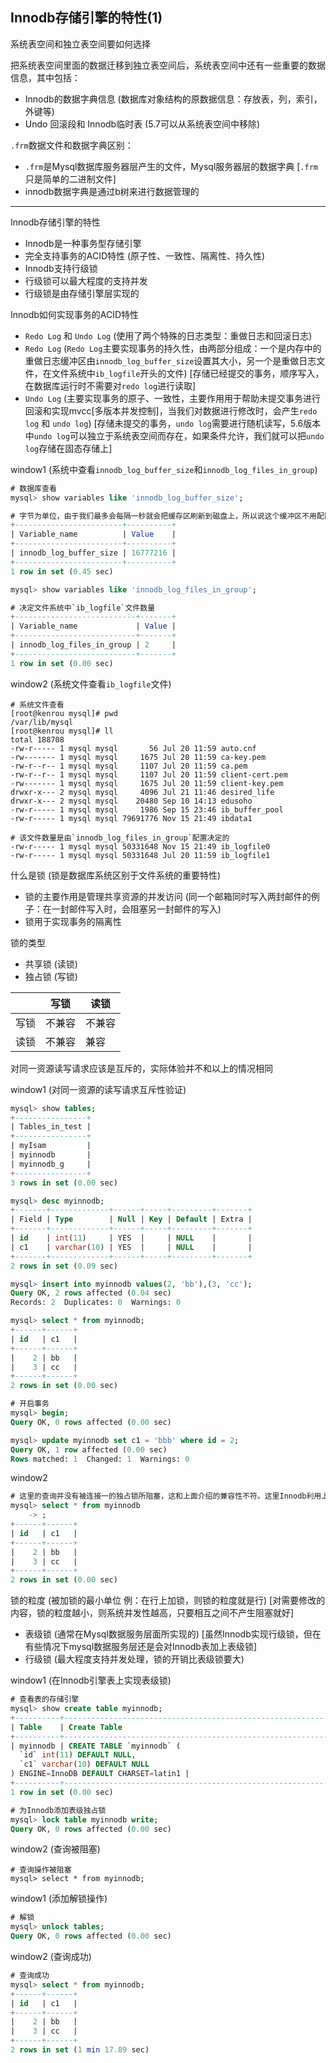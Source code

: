 ## Innodb存储引擎的特性(1)

系统表空间和独立表空间要如何选择

把系统表空间里面的数据迁移到独立表空间后，系统表空间中还有一些重要的数据信息，其中包括：

* Innodb的数据字典信息 (数据库对象结构的原数据信息：存放表，列，索引，外键等)
* Undo 回滚段和 Innodb临时表 (5.7可以从系统表空间中移除)

`.frm`数据文件和数据字典区别：

* `.frm`是Mysql数据库服务器层产生的文件，Mysql服务器层的数据字典 [`.frm`只是简单的二进制文件]
* innodb数据字典是通过b树来进行数据管理的

---

Innodb存储引擎的特性

* Innodb是一种事务型存储引擎
* 完全支持事务的ACID特性 (原子性、一致性、隔离性、持久性)
* Innodb支持行级锁
* 行级锁可以最大程度的支持并发
* 行级锁是由存储引擎层实现的

Innodb如何实现事务的ACID特性

* `Redo Log` 和 `Undo Log` (使用了两个特殊的日志类型：重做日志和回滚日志) 
* `Redo Log` (`Redo Log`主要实现事务的持久性，由两部分组成：一个是内存中的重做日志缓冲区由`innodb_log_buffer_size`设置其大小，另一个是重做日志文件，在文件系统中`ib_logfile`开头的文件) [存储已经提交的事务，顺序写入，在数据库运行时不需要对`redo log`进行读取]
* `Undo Log` (主要实现事务的原子、一致性，主要作用用于帮助未提交事务进行回滚和实现mvcc[多版本并发控制]，当我们对数据进行修改时，会产生`redo log` 和 `undo log`) [存储未提交的事务，`undo log`需要进行随机读写，5.6版本中`undo log`可以独立于系统表空间而存在，如果条件允许，我们就可以把`undo log`存储在固态存储上]


window1 (系统中查看`innodb_log_buffer_size`和`innodb_log_files_in_group`)

```sql
# 数据库查看
mysql> show variables like 'innodb_log_buffer_size';

# 字节为单位，由于我们最多会每隔一秒就会把缓存区刷新到磁盘上，所以说这个缓冲区不用配置的特别大
+------------------------+----------+
| Variable_name          | Value    |
+------------------------+----------+
| innodb_log_buffer_size | 16777216 |
+------------------------+----------+
1 row in set (0.45 sec)

mysql> show variables like 'innodb_log_files_in_group';

# 决定文件系统中`ib_logfile`文件数量
+---------------------------+-------+
| Variable_name             | Value |
+---------------------------+-------+
| innodb_log_files_in_group | 2     |
+---------------------------+-------+
1 row in set (0.00 sec)
```

window2 (系统文件查看`ib_logfile`文件)

```
# 系统文件查看
[root@kenrou mysql]# pwd
/var/lib/mysql
[root@kenrou mysql]# ll
total 188708
-rw-r----- 1 mysql mysql       56 Jul 20 11:59 auto.cnf
-rw------- 1 mysql mysql     1675 Jul 20 11:59 ca-key.pem
-rw-r--r-- 1 mysql mysql     1107 Jul 20 11:59 ca.pem
-rw-r--r-- 1 mysql mysql     1107 Jul 20 11:59 client-cert.pem
-rw------- 1 mysql mysql     1675 Jul 20 11:59 client-key.pem
drwxr-x--- 2 mysql mysql     4096 Jul 21 11:46 desired_life
drwxr-x--- 2 mysql mysql    20480 Sep 10 14:13 edusoho
-rw-r----- 1 mysql mysql     1986 Sep 15 23:46 ib_buffer_pool
-rw-r----- 1 mysql mysql 79691776 Nov 15 21:49 ibdata1

# 该文件数量是由`innodb_log_files_in_group`配置决定的
-rw-r----- 1 mysql mysql 50331648 Nov 15 21:49 ib_logfile0
-rw-r----- 1 mysql mysql 50331648 Jul 20 11:59 ib_logfile1
```

什么是锁 (锁是数据库系统区别于文件系统的重要特性)

* 锁的主要作用是管理共享资源的并发访问 (同一个邮箱同时写入两封邮件的例子：在一封邮件写入时，会阻塞另一封邮件的写入)
* 锁用于实现事务的隔离性 

锁的类型

* 共享锁 (读锁)
* 独占锁 (写锁)


|  | 写锁 | 读锁 |
| --- | --- | --- |
| 写锁 | 不兼容 | 不兼容 |
| 读锁 | 不兼容 | 兼容  |

对同一资源读写请求应该是互斥的，实际体验并不和以上的情况相同

window1 (对同一资源的读写请求互斥性验证)

```sql
mysql> show tables;
+----------------+
| Tables_in_test |
+----------------+
| myIsam         |
| myinnodb       |
| myinnodb_g     |
+----------------+
3 rows in set (0.00 sec)

mysql> desc myinnodb;
+-------+-------------+------+-----+---------+-------+
| Field | Type        | Null | Key | Default | Extra |
+-------+-------------+------+-----+---------+-------+
| id    | int(11)     | YES  |     | NULL    |       |
| c1    | varchar(10) | YES  |     | NULL    |       |
+-------+-------------+------+-----+---------+-------+
2 rows in set (0.09 sec)

mysql> insert into myinnodb values(2, 'bb'),(3, 'cc');
Query OK, 2 rows affected (0.04 sec)
Records: 2  Duplicates: 0  Warnings: 0

mysql> select * from myinnodb;
+------+------+
| id   | c1   |
+------+------+
|    2 | bb   |
|    3 | cc   |
+------+------+
2 rows in set (0.00 sec)

# 开启事务
mysql> begin;
Query OK, 0 rows affected (0.00 sec)

mysql> update myinnodb set c1 = 'bbb' where id = 2;
Query OK, 1 row affected (0.00 sec)
Rows matched: 1  Changed: 1  Warnings: 0
```

window2 

```sql 
# 这里的查询并没有被连接一的独占锁所阻塞，这和上面介绍的兼容性不符。这里Innodb利用上面介绍的Undo Log中的记录，我们这里连接查看的数据时存储在Undo Log中的版本，其实Innodb中还存在异向共享锁、异向独占锁，这是为了支持在不同粒度上加锁而设计的
mysql> select * from myinnodb
    -> ;
+------+------+
| id   | c1   |
+------+------+
|    2 | bb   |
|    3 | cc   |
+------+------+
2 rows in set (0.00 sec)
```

锁的粒度 (被加锁的最小单位 例：在行上加锁，则锁的粒度就是行) [对需要修改的内容，锁的粒度越小，则系统并发性越高，只要相互之间不产生阻塞就好]

* 表级锁 (通常在Mysql数据服务层面所实现的) [虽然Innodb实现行级锁，但在有些情况下mysql数据服务层还是会对Innodb表加上表级锁]
* 行级锁 (最大程度支持并发处理，锁的开销比表级锁要大)

window1 (在Innodb引擎表上实现表级锁)

```sql
# 查看表的存储引擎
mysql> show create table myinnodb;
+----------+-------------------------------------------------------------------------------------------------------------------------------+
| Table    | Create Table                                                                                                                  |
+----------+-------------------------------------------------------------------------------------------------------------------------------+
| myinnodb | CREATE TABLE `myinnodb` (
  `id` int(11) DEFAULT NULL,
  `c1` varchar(10) DEFAULT NULL
) ENGINE=InnoDB DEFAULT CHARSET=latin1 |
+----------+-------------------------------------------------------------------------------------------------------------------------------+
1 row in set (0.00 sec)

# 为Innodb添加表级独占锁
mysql> lock table myinnodb write;
Query OK, 0 rows affected (0.00 sec)
```

window2 (查询被阻塞)

```
# 查询操作被阻塞
mysql> select * from myinnodb;

```

window1 (添加解锁操作)

```sql
# 解锁
mysql> unlock tables;
Query OK, 0 rows affected (0.00 sec)
```

window2 (查询成功)

```sql
# 查询成功
mysql> select * from myinnodb;
+------+------+
| id   | c1   |
+------+------+
|    2 | bb   |
|    3 | cc   |
+------+------+
2 rows in set (1 min 17.89 sec)
```